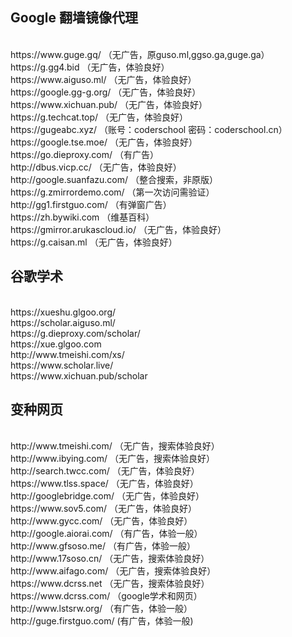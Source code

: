 <h2> Google 翻墙镜像代理</h2> <br>
https://www.guge.gq/ （无广告，原guso.ml,ggso.ga,guge.ga）<br>
https://g.gg4.bid （无广告，体验良好）<br>
https://www.aiguso.ml/ （无广告，体验良好）<br>
https://google.gg-g.org/ （无广告，体验良好）<br>
https://www.xichuan.pub/ （无广告，体验良好）<br>
https://g.techcat.top/ （无广告，体验良好）<br>
https://gugeabc.xyz/ （账号：coderschool 密码：coderschool.cn）<br>
https://google.tse.moe/ （无广告，体验良好）<br>
https://go.dieproxy.com/ （有广告）<br>
http://dbus.vicp.cc/ （无广告，体验良好）<br>
http://google.suanfazu.com/ （整合搜索，非原版）<br>
https://g.zmirrordemo.com/ （第一次访问需验证）<br>
http://gg1.firstguo.com/ （有弹窗广告）<br>
https://zh.bywiki.com （维基百科）<br>
https://gmirror.arukascloud.io/ （无广告，体验良好）<br>
https://g.caisan.ml （无广告，体验良好）<br>
<h2>谷歌学术</h2><br>
https://xueshu.glgoo.org/<br> 
https://scholar.aiguso.ml/<br>
https://g.dieproxy.com/scholar/<br>
https://xue.glgoo.com<br>
http://www.tmeishi.com/xs/<br>
https://www.scholar.live/<br>
https://www.xichuan.pub/scholar<br>
<h2>变种网页</h2> <br>
http://www.tmeishi.com/ （无广告，搜索体验良好）<br>
http://www.ibying.com/ （无广告，搜索体验良好）<br>
http://search.twcc.com/  （无广告，体验良好）<br>
https://www.tlss.space/ （无广告，体验良好）<br>
http://googlebridge.com/ （无广告，体验良好）<br>
https://www.sov5.com/ （无广告，体验良好）<br>
http://www.gycc.com/ （无广告，体验良好）<br>
http://google.aiorai.com/ （有广告，体验一般）<br>
http://www.gfsoso.me/ （有广告，体验一般）<br>
http://www.17soso.cn/ （无广告，搜索体验良好）<br>
http://www.aifago.com/ （无广告，搜索体验良好）<br>
https://www.dcrss.net （无广告，搜索体验良好）<br>
https://www.dcrss.com/ （google学术和网页）<br>
http://www.lstsrw.org/ （有广告，体验一般）<br>
http://guge.firstguo.com/ (有广告，体验一般) <br>
